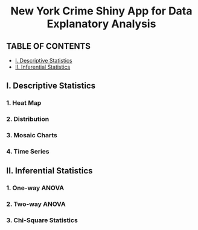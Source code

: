 # <center> New York Crime Shiny App for Data Explanatory Analysis </center>

## TABLE OF CONTENTS
  - [I. Descriptive Statistics](#i-descriptive-statistics)
  - [II. Inferential Statistics](#ii-inferential-statistics)

## I. Descriptive Statistics
### 1. Heat Map
### 2. Distribution
### 3. Mosaic Charts
### 4. Time Series

## II. Inferential Statistics
### 1. One-way ANOVA
### 2. Two-way ANOVA
### 3. Chi-Square Statistics